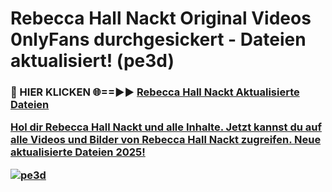# Rebecca Hall Nackt Original Videos 0nlyFans durchgesickert - Dateien aktualisiert! (pe3d)

<h3>🔴 HIER KLICKEN 🌐==►► <a href="https://tinyurl.com/h6vf6nb8" rel="nofollow">Rebecca Hall Nackt Aktualisierte Dateien

Hol dir Rebecca Hall Nackt und alle Inhalte. Jetzt kannst du auf alle Videos und Bilder von Rebecca Hall Nackt zugreifen. Neue aktualisierte Dateien 2025!

[![pe3d](https://i.imgur.com/sD4kR3V.gif)](https://tinyurl.com/h6vf6nb8)
